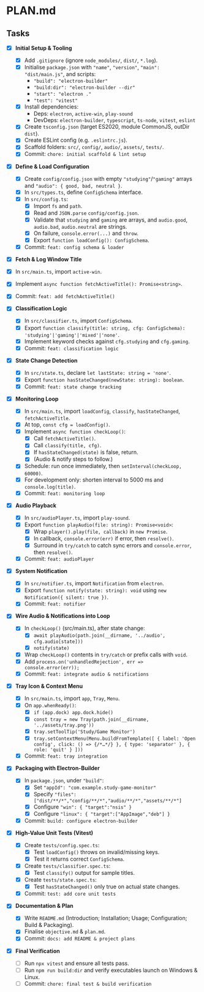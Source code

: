 # PLAN.md

## Tasks

- [x] **Initial Setup & Tooling**
  - [x] Add `.gitignore` (ignore `node_modules/`, `dist/`, `*.log`).
  - [x] Initialise `package.json` with `"name"`, `"version"`, `"main": "dist/main.js"`, and scripts:  
    - `"build": "electron-builder"`  
    - `"build:dir": "electron-builder --dir"`  
    - `"start": "electron ."`  
    - `"test": "vitest"`
  - [x] Install dependencies:  
    - Deps: `electron`, `active-win`, `play-sound`  
    - DevDeps: `electron-builder`, `typescript`, `ts-node`, `vitest`, `eslint`
  - [x] Create `tsconfig.json` (target ES2020, module CommonJS, outDir `dist`).
  - [x] Create ESLint config (e.g. `.eslintrc.js`).
  - [x] Scaffold folders: `src/`, `config/`, `audio/`, `assets/`, `tests/`.
  - [x] Commit: `chore: initial scaffold & lint setup`

- [x] **Define & Load Configuration**
  - [x] Create `config/config.json` with empty `"studying"`/`"gaming"` arrays and `"audio": { good, bad, neutral }`.
  - [x] In `src/types.ts`, define `ConfigSchema` interface.
  - [x] In `src/config.ts`:
    - [x] Import `fs` and `path`.
    - [x] Read and `JSON.parse` `config/config.json`.
    - [x] Validate that `studying` and `gaming` are arrays, and `audio.good`, `audio.bad`, `audio.neutral` are strings.
    - [x] On failure, `console.error(...)` and `throw`.
    - [x] Export `function loadConfig(): ConfigSchema`.
  - [x] Commit: `feat: config schema & loader`

 - [x] **Fetch & Log Window Title**
  - [x] In `src/main.ts`, import `active-win`.
  - [x] Implement `async function fetchActiveTitle(): Promise<string>`.
  - [x] Commit: `feat: add fetchActiveTitle()`

- [x] **Classification Logic**
  - [x] In `src/classifier.ts`, import `ConfigSchema`.
  - [x] Export `function classify(title: string, cfg: ConfigSchema): 'studying'|'gaming'|'mixed'|'none'`.
  - [x] Implement keyword checks against `cfg.studying` and `cfg.gaming`.
  - [x] Commit: `feat: classification logic`

- [x] **State Change Detection**
  - [x] In `src/state.ts`, declare `let lastState: string = 'none'`.
  - [x] Export `function hasStateChanged(newState: string): boolean`.
  - [x] Commit: `feat: state change tracking`

- [x] **Monitoring Loop**
  - [x] In `src/main.ts`, import `loadConfig`, `classify`, `hasStateChanged`, `fetchActiveTitle`.
  - [x] At top, `const cfg = loadConfig()`.
  - [x] Implement `async function checkLoop()`:  
    - [x] Call `fetchActiveTitle()`.
    - [x] Call `classify(title, cfg)`.
    - [x] If `hasStateChanged(state)` is false, return.
    - [x] (Audio & notify steps to follow.)
  - [x] Schedule: run once immediately, then `setInterval(checkLoop, 60000)`.
  - [x] For development only: shorten interval to 5000 ms and `console.log(title)`.
  - [x] Commit: `feat: monitoring loop`

- [x] **Audio Playback**
  - [x] In `src/audioPlayer.ts`, import `play-sound`.
  - [x] Export `function playAudio(file: string): Promise<void>`:
    - [x] Wrap `player().play(file, callback)` in `new Promise`.
    - [x] In callback, `console.error(err)` if error, then `resolve()`.
    - [x] Surround in `try/catch` to catch sync errors and `console.error`, then `resolve()`.
  - [x] Commit: `feat: audioPlayer`

- [x] **System Notification**
  - [x] In `src/notifier.ts`, import `Notification` from `electron`.
  - [x] Export `function notify(state: string): void` using `new Notification({ silent: true })`.
  - [x] Commit: `feat: notifier`

- [x] **Wire Audio & Notifications into Loop**
  - [x] In `checkLoop()` (src/main.ts), after state change:
    - [x] `await playAudio(path.join(__dirname, '../audio', cfg.audio[state]))`
    - [x] `notify(state)`
  - [x] Wrap `checkLoop()` contents in `try/catch` or prefix calls with `void`.
  - [x] Add `process.on('unhandledRejection', err => console.error(err));`
  - [x] Commit: `feat: integrate audio & notifications`

- [x] **Tray Icon & Context Menu**
  - [x] In `src/main.ts`, import `app`, `Tray`, `Menu`.
  - [x] On `app.whenReady()`:
    - [x] `if (app.dock) app.dock.hide()`
    - [x] `const tray = new Tray(path.join(__dirname, '../assets/tray.png'))`
    - [x] `tray.setToolTip('Study/Game Monitor')`
    - [x] `tray.setContextMenu(Menu.buildFromTemplate([ { label: 'Open config', click: () => {/*…*/} }, { type: 'separator' }, { role: 'quit' } ]))`
  - [x] Commit: `feat: tray integration`

- [x] **Packaging with Electron-Builder**
  - [x] In `package.json`, under `"build"`:
    - [x] Set `"appId": "com.example.study-game-monitor"`
    - [x] Specify `"files": ["dist/**/*","config/**/*","audio/**/*","assets/**/*"]`
    - [x] Configure `"win": { "target":"nsis" }`
    - [x] Configure `"linux": { "target":["AppImage","deb"] }`
  - [x] Commit: `build: configure electron-builder`

- [x] **High-Value Unit Tests (Vitest)**
  - [x] Create `tests/config.spec.ts`:
    - [x] Test `loadConfig()` throws on invalid/missing keys.
    - [x] Test it returns correct `ConfigSchema`.
  - [x] Create `tests/classifier.spec.ts`:
    - [x] Test `classify()` output for sample titles.
  - [x] Create `tests/state.spec.ts`:
    - [x] Test `hasStateChanged()` only true on actual state changes.
  - [x] Commit: `test: add core unit tests`

- [x] **Documentation & Plan**
  - [x] Write `README.md` (Introduction; Installation; Usage; Configuration; Build & Packaging).
  - [x] Finalise `objective.md` & `plan.md`.
  - [x] Commit: `docs: add README & project plans`

- [x] **Final Verification**
  - [ ] Run `npx vitest` and ensure all tests pass.
  - [ ] Run `npm run build:dir` and verify executables launch on Windows & Linux.
  - [ ] Commit: `chore: final test & build verification`
